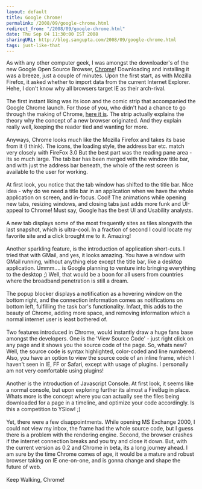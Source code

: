 ```yaml
---
layout: default
title: Google Chrome!
permalink: /2008/09/google-chrome.html
redirect_from: "/2008/09/google-chrome.html"
date: Thu Sep 04 11:30:00 IST 2008
sharingURL: http://blog.sangupta.com/2008/09/google-chrome.html
tags: just-like-that
---
```

As with any other computer geek, I was amongst the downloader's of the new Google Open Source Browser, 
<a href="http://google.com/chrome">Chrome</a>! Downloading and installing it was a breeze, just a couple of minutes. Upon the first start, as with Mozilla Firefox, it asked whether to import data from the current Internet Explorer. Hehe, I don't know why all browsers target IE as their arch-rival.
<br>
<br>The first instant liking was its icon and the comic strip that accompanied the Google Chrome launch. For those of you, who didn't had a chance to go through the making of Chrome, 
<a href="http://www.google.com/googlebooks/chrome/index.html">here it is</a>. The strip actually explains the theory why the concept of a new browser originated. And they explain really well, keeping the reader tied and wanting for more.
<br>
<br>Anyways, Chrome looks much like the Mozilla Firefox and takes its base from it (I think). The icons, the loading style, the address bar etc. match very closely with FireFox 3.0 But the best part was the reading pane area - its so much large. The tab bar has been merged with the window title bar, and with just the address bar beneath, the whole of the rest screen is available to the user for working.
<br>
<br>At first look, you notice that the tab window has shifted to the title bar. Nice idea - why do we need a title bar in an application when we have the whole application on screen, and in-focus. Cool! The animations while opening new tabs, resizing windows, and closing tabs just adds more funk and UI-appeal to Chrome! Must say, Google has the best UI and Usability analysts.
<br>
<br>A new tab displays some of the most frequently sites as tiles alongwith the last snapshot, which is ultra-cool. In a fraction of second I could locate my favorite site and a click brought me to it. Amazing!
<br>
<br>Another sparkling feature, is the introduction of application short-cuts. I tried that with GMail, and yes, it looks amazing. You have a window with GMail running, without anything else except the title bar, like a desktop application. Ummm.... is Google planning to venture into bringing everything to the desktop ;) Well, that would be a boon for all users from countries where the broadband penetration is still a dream.
<br>
<br>The popup blocker displays a notification as a hovering window on the bottom right, and the connection information comes as notifications on bottom left, fulfilling the task bar's functionality. Infact, this adds to the beauty of Chrome, adding more space, and removing information which a normal internet user is least bothered of.
<br>
<br>Two features introduced in Chrome, would instantly draw a huge fans base amongst the developers. One is the 'View Source Code' - just right click on any page and it shows you the source code of the page. So, whats new? Well, the source code is syntax highlighted, color-coded and line numbered. Also, you have an option to view the source code of an inline frame, which I haven't seen in IE, FF or Safari, except with usage of plugins. I personally am not very comfortable using plugins!
<br>
<br>Another is the introduction of Javascript Console. At first look, it seems like a normal console, but upon exploring further its almost a FireBug in place. Whats more is the concept where you can actually see the files being downloaded for a page in a timeline, and optimize your code accordingly. Is this a competition to YSlow! ;)
<br>
<br>Yet, there were a few disappointments. While opening MS Exchange 2000, I could not view my inbox, the frame had the whole source code, but I guess there is a problem with the rendering engine. Second, the browser crashes if the internet connection breaks and you try and close it down. But, with the current version as 0.2 and Chrome in beta, its a long journey ahead. I am sure by the time Chrome comes of age, it would be a mature and robust browser taking on IE one-on-one, and is gonna change and shape the future of web.
<br>
<br>Keep Walking, Chrome!
